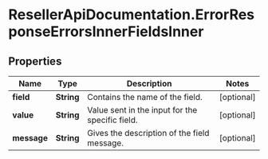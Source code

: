 # ResellerApiDocumentation.ErrorResponseErrorsInnerFieldsInner

## Properties

Name | Type | Description | Notes
------------ | ------------- | ------------- | -------------
**field** | **String** | Contains the name of the field. | [optional] 
**value** | **String** | Value sent in the input for the specific field. | [optional] 
**message** | **String** | Gives the description of the field message. | [optional] 


